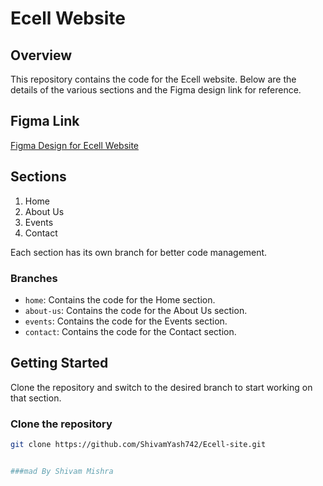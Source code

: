 # Ecell Website

## Overview
This repository contains the code for the Ecell website. Below are the details of the various sections and the Figma design link for reference.

## Figma Link
[Figma Design for Ecell Website](<https://www.figma.com/design/Cc1nzvLMZSBcoieZWdPAUH/E-cell-website?node-id=1-2&node-type=canvas&t=Y1BlcuAX87X5qIb2-0>)

## Sections
1. Home
2. About Us
3. Events
4. Contact

Each section has its own branch for better code management.

### Branches
- `home`: Contains the code for the Home section.
- `about-us`: Contains the code for the About Us section.
- `events`: Contains the code for the Events section.
- `contact`: Contains the code for the Contact section.

## Getting Started
Clone the repository and switch to the desired branch to start working on that section.

### Clone the repository
```bash
git clone https://github.com/ShivamYash742/Ecell-site.git


###mad By Shivam Mishra
